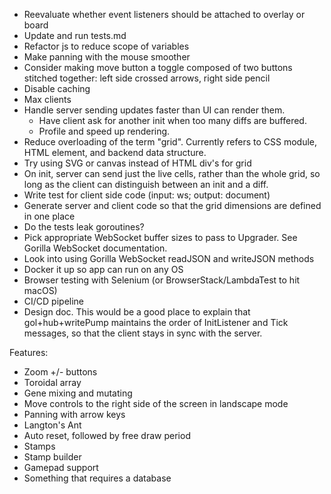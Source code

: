 - Reevaluate whether event listeners should be attached to overlay or board
- Update and run tests.md
- Refactor js to reduce scope of variables
- Make panning with the mouse smoother
- Consider making move button a toggle composed of two buttons stitched together: left side crossed arrows, right side pencil
- Disable caching
- Max clients
- Handle server sending updates faster than UI can render them.
  - Have client ask for another init when too many diffs are buffered.
  - Profile and speed up rendering.
- Reduce overloading of the term "grid". Currently refers to CSS module, HTML element, and backend data structure.
- Try using SVG or canvas instead of HTML div's for grid
- On init, server can send just the live cells, rather than the whole grid, so long as the client can distinguish between an init and a diff.
- Write test for client side code (input: ws; output: document)
- Generate server and client code so that the grid dimensions are defined in one place
- Do the tests leak goroutines?
- Pick appropriate WebSocket buffer sizes to pass to Upgrader. See Gorilla WebSocket documentation.
- Look into using Gorilla WebSocket readJSON and writeJSON methods
- Docker it up so app can run on any OS
- Browser testing with Selenium (or BrowserStack/LambdaTest to hit macOS)
- CI/CD pipeline
- Design doc. This would be a good place to explain that gol+hub+writePump maintains the order of InitListener and Tick messages, so that the client stays in sync with the server.

Features:

- Zoom +/- buttons
- Toroidal array
- Gene mixing and mutating
- Move controls to the right side of the screen in landscape mode
- Panning with arrow keys
- Langton's Ant
- Auto reset, followed by free draw period
- Stamps
- Stamp builder
- Gamepad support
- Something that requires a database
